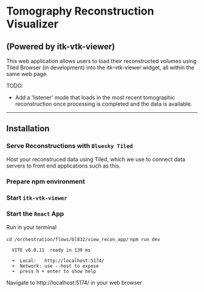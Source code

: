 # Tomography Reconstruction Visualizer

## (Powered by itk-vtk-viewer)

This web application allows users to load their reconstructed volumes using Tiled Browser (in development) into the itk-vtk-viewer widget, all within the same web page.

TODO:
- Add a 'listener' mode that loads in the most recent tomographic reconstruction once processing is completed and the data is available.


-----------------------
## Installation 

### Serve Reconstructions with `Bluesky Tiled`

Host your reconstruced data using Tiled, which we use to connect data servers to front end applications such as this. 


### Prepare npm environment




### Start `itk-vtk-viewer`


### Start the `React` App

Run in your terminal

`cd /orchestration/flows/bl832/view_recon_app/`
`npm run dev`

```
  VITE v6.0.11  ready in 139 ms

  ➜  Local:   http://localhost:5174/
  ➜  Network: use --host to expose
  ➜  press h + enter to show help
```

Navigate to http://localhost:5174/ in your web browser

